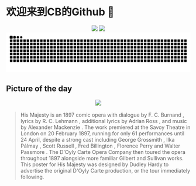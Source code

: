 
# 欢迎来到CB的Github 👋

<div align="center">
  <img height="137px" src="https://github-readme-stats.vercel.app/api?username=SuperCB&show_icons=true&theme=radical" />
  <img height="137px" src="https://github-readme-stats.vercel.app/api/top-langs/?username=SuperCB&hide_title=true&hide_border=true&layout=compact&langs_count=6&text_color=000&icon_color=fff" />
</div>


<div align="center">
    <img src="./contribution-snake/github-contribution-grid-snake.svg" />
</div>



## Picture of the day
<div align="center">
  <img width=400px src="https://upload.wikimedia.org/wikipedia/commons/thumb/1/17/Dudley_Hardy_-_Poster_for_His_Majesty.jpg/450px-Dudley_Hardy_-_Poster_for_His_Majesty.jpg" />
</div>

>His Majesty  is an 1897  comic opera  with dialogue by  F. C. Burnand , lyrics by  R. C. Lehmann , additional lyrics by  Adrian Ross , and music by  Alexander Mackenzie . The work premiered at the  Savoy Theatre  in London on 20 February 1897, running for only 61 performances until 24 April, despite a strong cast including  George Grossmith ,  Ilka Pálmay ,  Scott Russell ,  Fred Billington ,  Florence Perry  and  Walter Passmore .  The  D'Oyly Carte Opera Company  then toured the opera throughout 1897 alongside more familiar  Gilbert and Sullivan  works. This poster for  His Majesty  was designed by  Dudley Hardy  to advertise the original D'Oyly Carte production, or the tour immediately following.


